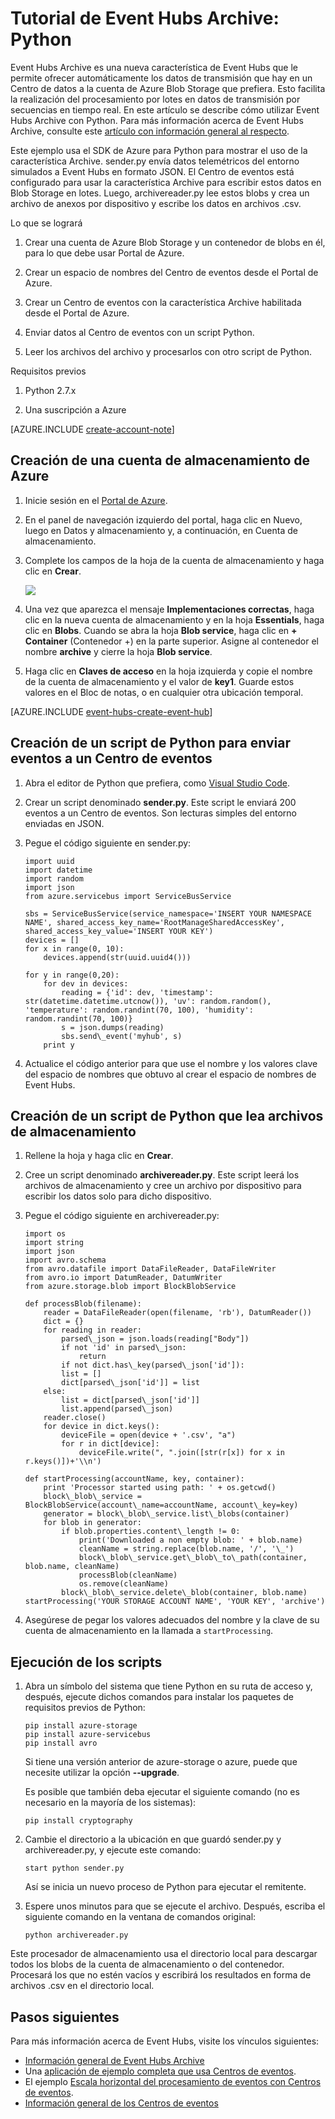 <properties
	pageTitle="Tutorial de Azure Event Hubs Archive | Microsoft Azure"
	description="Ejemplo que usa el SDK de Azure para Python para mostrar el uso de la característica Event Hubs Archive."
	services="event-hubs"
	documentationCenter=""
	authors="djrosanova"
	manager="timlt"
	editor=""/>

<tags
	ms.service="event-hubs"
	ms.workload="na"
	ms.tgt_pltfrm="na"
	ms.devlang="na"
	ms.topic="article"
	ms.date="09/13/2016"
	ms.author="darosa;sethm"/>

# Tutorial de Event Hubs Archive: Python

Event Hubs Archive es una nueva característica de Event Hubs que le permite ofrecer automáticamente los datos de transmisión que hay en un Centro de datos a la cuenta de Azure Blob Storage que prefiera. Esto facilita la realización del procesamiento por lotes en datos de transmisión por secuencias en tiempo real. En este artículo se describe cómo utilizar Event Hubs Archive con Python. Para más información acerca de Event Hubs Archive, consulte este [artículo con información general al respecto](event-hubs-archive-overview.md).

Este ejemplo usa el SDK de Azure para Python para mostrar el uso de la característica Archive. sender.py envía datos telemétricos del entorno simulados a Event Hubs en formato JSON. El Centro de eventos está configurado para usar la característica Archive para escribir estos datos en Blob Storage en lotes. Luego, archivereader.py lee estos blobs y crea un archivo de anexos por dispositivo y escribe los datos en archivos .csv.

Lo que se logrará

1.  Crear una cuenta de Azure Blob Storage y un contenedor de blobs en él, para lo que debe usar Portal de Azure.

2.  Crear un espacio de nombres del Centro de eventos desde el Portal de Azure.

3.  Crear un Centro de eventos con la característica Archive habilitada desde el Portal de Azure.

4.  Enviar datos al Centro de eventos con un script Python.

5.  Leer los archivos del archivo y procesarlos con otro script de Python.

Requisitos previos

1.  Python 2.7.x

2.  Una suscripción a Azure

[AZURE.INCLUDE [create-account-note](../../includes/create-account-note.md)]

## Creación de una cuenta de almacenamiento de Azure

1.  Inicie sesión en el [Portal de Azure][].

2.  En el panel de navegación izquierdo del portal, haga clic en Nuevo, luego en Datos y almacenamiento y, a continuación, en Cuenta de almacenamiento.

3.  Complete los campos de la hoja de la cuenta de almacenamiento y haga clic en **Crear**.

    ![][1]

4.  Una vez que aparezca el mensaje **Implementaciones correctas**, haga clic en la nueva cuenta de almacenamiento y en la hoja **Essentials**, haga clic en **Blobs**. Cuando se abra la hoja **Blob service**, haga clic en **+ Container** (Contenedor +) en la parte superior. Asigne al contenedor el nombre **archive** y cierre la hoja **Blob service**.

5.  Haga clic en **Claves de acceso** en la hoja izquierda y copie el nombre de la cuenta de almacenamiento y el valor de **key1**. Guarde estos valores en el Bloc de notas, o en cualquier otra ubicación temporal.

[AZURE.INCLUDE [event-hubs-create-event-hub](../../includes/event-hubs-create-event-hub.md)]

## Creación de un script de Python para enviar eventos a un Centro de eventos

1.  Abra el editor de Python que prefiera, como [Visual Studio Code][].

2.  Crear un script denominado **sender.py**. Este script le enviará 200 eventos a un Centro de eventos. Son lecturas simples del entorno enviadas en JSON.

3.  Pegue el código siguiente en sender.py:

	```
	import uuid
	import datetime
	import random
	import json
	from azure.servicebus import ServiceBusService
	
	sbs = ServiceBusService(service_namespace='INSERT YOUR NAMESPACE NAME', shared_access_key_name='RootManageSharedAccessKey', shared_access_key_value='INSERT YOUR KEY')
	devices = []
	for x in range(0, 10):
	    devices.append(str(uuid.uuid4()))
	
	for y in range(0,20):
	    for dev in devices:
	        reading = {'id': dev, 'timestamp': str(datetime.datetime.utcnow()), 'uv': random.random(), 'temperature': random.randint(70, 100), 'humidity': random.randint(70, 100)}
	        s = json.dumps(reading)
	        sbs.send\_event('myhub', s)
	    print y
	```
4.  Actualice el código anterior para que use el nombre y los valores clave del espacio de nombres que obtuvo al crear el espacio de nombres de Event Hubs.

## Creación de un script de Python que lea archivos de almacenamiento

1.  Rellene la hoja y haga clic en **Crear**.

2.  Cree un script denominado **archivereader.py**. Este script leerá los archivos de almacenamiento y cree un archivo por dispositivo para escribir los datos solo para dicho dispositivo.

3.  Pegue el código siguiente en archivereader.py:

	```
    import os
	import string
	import json
	import avro.schema
	from avro.datafile import DataFileReader, DataFileWriter
	from avro.io import DatumReader, DatumWriter
	from azure.storage.blob import BlockBlobService
	
	def processBlob(filename):
	    reader = DataFileReader(open(filename, 'rb'), DatumReader())
	    dict = {}
	    for reading in reader:
	        parsed\_json = json.loads(reading["Body"])
	        if not 'id' in parsed\_json:
	            return
	        if not dict.has\_key(parsed\_json['id']):
	        list = []
	        dict[parsed\_json['id']] = list
	    else:
	        list = dict[parsed\_json['id']]
	        list.append(parsed\_json)
	    reader.close()
	    for device in dict.keys():
	        deviceFile = open(device + '.csv', "a")
	        for r in dict[device]:
	            deviceFile.write(", ".join([str(r[x]) for x in r.keys()])+'\\n')

	def startProcessing(accountName, key, container):
	    print 'Processor started using path: ' + os.getcwd()
	    block\_blob\_service = BlockBlobService(account\_name=accountName, account\_key=key)
	    generator = block\_blob\_service.list\_blobs(container)
	    for blob in generator:
	        if blob.properties.content\_length != 0:
	            print('Downloaded a non empty blob: ' + blob.name)
	            cleanName = string.replace(blob.name, '/', '\_')
	            block\_blob\_service.get\_blob\_to\_path(container, blob.name, cleanName)
	            processBlob(cleanName)
	            os.remove(cleanName)
	        block\_blob\_service.delete\_blob(container, blob.name)
	startProcessing('YOUR STORAGE ACCOUNT NAME', 'YOUR KEY', 'archive')
    ```

4.  Asegúrese de pegar los valores adecuados del nombre y la clave de su cuenta de almacenamiento en la llamada a `startProcessing`.

## Ejecución de los scripts

1.  Abra un símbolo del sistema que tiene Python en su ruta de acceso y, después, ejecute dichos comandos para instalar los paquetes de requisitos previos de Python:

	```
    pip install azure-storage
	pip install azure-servicebus
	pip install avro
    ```
  
    Si tiene una versión anterior de azure-storage o azure, puede que necesite utilizar la opción **--upgrade**.

    Es posible que también deba ejecutar el siguiente comando (no es necesario en la mayoría de los sistemas):

    ```
    pip install cryptography
    ```

2.  Cambie el directorio a la ubicación en que guardó sender.py y archivereader.py, y ejecute este comando:

    ```
    start python sender.py
    ```
    
    Así se inicia un nuevo proceso de Python para ejecutar el remitente.

3. Espere unos minutos para que se ejecute el archivo. Después, escriba el siguiente comando en la ventana de comandos original:

    ```
    python archivereader.py
    ```

Este procesador de almacenamiento usa el directorio local para descargar todos los blobs de la cuenta de almacenamiento o del contenedor. Procesará los que no estén vacíos y escribirá los resultados en forma de archivos .csv en el directorio local.

## Pasos siguientes

Para más información acerca de Event Hubs, visite los vínculos siguientes:

- [Información general de Event Hubs Archive][]
- Una [aplicación de ejemplo completa que usa Centros de eventos][].
- El ejemplo [Escala horizontal del procesamiento de eventos con Centros de eventos][].
- [Información general de los Centros de eventos][]
 

[Portal de Azure]: https://portal.azure.com/
[Información general de Event Hubs Archive]: event-hubs-archive-overview.md
[1]: ./media/event-hubs-archive-python/event-hubs-python1.png
[About Azure storage accounts]: https://azure.microsoft.com/documentation/articles/storage-create-storage-account/
[Visual Studio Code]: https://code.visualstudio.com/
[Información general de los Centros de eventos]: event-hubs-overview.md
[aplicación de ejemplo completa que usa Centros de eventos]: https://code.msdn.microsoft.com/Service-Bus-Event-Hub-286fd097
[Escala horizontal del procesamiento de eventos con Centros de eventos]: https://code.msdn.microsoft.com/Service-Bus-Event-Hub-45f43fc3

<!---HONumber=AcomDC_0914_2016-->